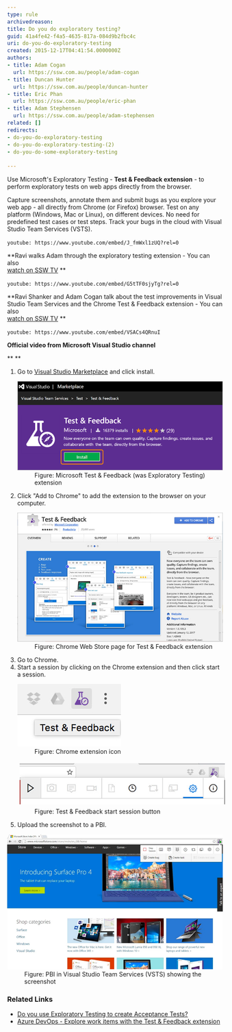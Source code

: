 ```yaml
---
type: rule
archivedreason: 
title: Do you do exploratory testing?
guid: 41a4fe42-f4a5-4635-817a-084d9b2fbc4c
uri: do-you-do-exploratory-testing
created: 2015-12-17T04:41:54.0000000Z
authors:
- title: Adam Cogan
  url: https://ssw.com.au/people/adam-cogan
- title: Duncan Hunter
  url: https://ssw.com.au/people/duncan-hunter
- title: Eric Phan
  url: https://ssw.com.au/people/eric-phan
- title: Adam Stephensen
  url: https://ssw.com.au/people/adam-stephensen
related: []
redirects:
- do-you-do-exploratory-testing
- do-you-do-exploratory-testing-(2)
- do-you-do-some-exploratory-testing

---
```


Use Microsoft's Exploratory Testing -  **Test & Feedback extension** - to perform exploratory tests on web apps directly from the browser.

 Capture screenshots, annotate them and submit bugs as you explore your web app - all directly from Chrome (or Firefox) browser. Test on any platform (Windows, Mac or Linux), on different devices. No need for predefined test cases or test steps. Track your bugs in the cloud with Visual Studio Team Services (VSTS).

<!--endintro-->



`youtube: https://www.youtube.com/embed/J_fmWxl1zUQ?rel=0`
 


 **Ravi walks Adam through the exploratory testing extension - You can also <br>   [watch on SSW TV](http://tv.ssw.com/6664/exploratory-testing-extension-for-visual-studio-adam-cogans-interview-with-ravi-shanker)
** 


`youtube: https://www.youtube.com/embed/G5tTF0sjyTg?rel=0`
 
 **Ravi Shanker and Adam Cogan talk about the test improvements in Visual Studio Team Services and the Chrome Test & Feedback extension  - You can also <br>      [watch on SSW TV](https://tv.ssw.com/6873/vs-test-feedback-chrome-extension-with-product-owner-ravi-shanker-microsoft-seattle-2017)
** 



`youtube: https://www.youtube.com/embed/VSACs4QRnuI`
 
 **Official video from Microsoft Visual Studio channel** 

**
** 

1. Go to [Visual Studio Marketplace](https://marketplace.visualstudio.com/items?itemName=ms.vss-exploratorytesting-web) and click install. <br>      <dl class="image"><dt> 
            <img src="exploratory-test-extension-install.png" alt="exploratory-test-extension-install.png"> 
            <br> 
         </dt><dd>Figure: Microsoft Test & Feedback (was Exploratory Testing) extension </dd></dl>
2. Click "Add to Chrome" to add the extension to the browser on your computer. <br>      <dl class="image"><dt> 
            <img src="exploratory-test-extension-add.png" alt="exploratory-test-extension-add.png"> 
         </dt><dd> Figure: Chrome Web Store page for Test & Feedback extension</dd></dl>
3. Go to Chrome.
4. Start a session by clicking on the Chrome extension and then click start a session. <br>      <dl class="image"><dt> 
            <img src="exploratory-test-extension-icon.png" alt="exploratory-test-extension-icon.png" style="margin:0px;"> 
         </dt><dd>Figure: Chrome extension icon</dd></dl><dl class="image"><dt> 
            <img src="exploratory-test-extension-start.png" alt="exploratory-test-extension-start.png" style="margin:5px;">
            <br>
         </dt><dd>Figure: Test & Feedback start session button</dd></dl>
5. Upload the screenshot to a PBI. <br>          
<dl class="image"><dt> 
            <img src="pbi-screenshot.jpg" alt="pbi-screenshot.jpg" style="width:750px;"> 
         </dt><dd>Figure: PBI in Visual Studio Team Services (VSTS) showing the screenshot<br></dd></dl>


### Related Links


* [Do you use Exploratory Testing to create Acceptance Tests?](/do-you-use-exploratory-testing-to-create-acceptance-tests)
* [Azure DevOps - Explore work items with the Test & Feedback extension](https://docs.microsoft.com/en-us/azure/devops/test/explore-workitems-exploratory-testing)
